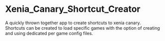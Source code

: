 # Xenia_Canary_Shortcut_Creator
A quickly thrown together app to create shortcuts to xenia canary. Shortcuts can be created to load specific games with the option of creating and using dedicated per game config files.
